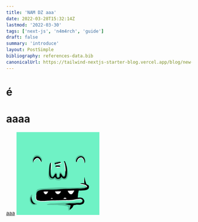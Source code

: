 ```yaml
---
title: 'NAM DZ aaa'
date: 2022-03-28T15:32:14Z
lastmod: '2022-03-30'
tags: ['next-js', 'n4m4rch', 'guide']
draft: false
summary: 'introduce'
layout: PostSimple
bibliography: references-data.bib
canonicalUrl: https://tailwind-nextjs-starter-blog.vercel.app/blog/new-features-in-v1/
---
```

# é
# aaaa
[aaa](2764f07f97b058ee01a1.jpg)
![aaa](/public/static/images/avatar.png)
